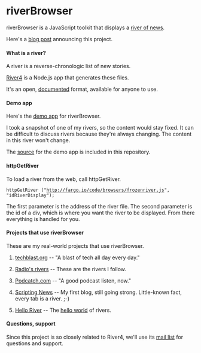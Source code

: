 # riverBrowser

riverBrowser is a JavaScript toolkit that displays a <a href="http://scripting.com/2014/06/02/whatIsARiverOfNewsAggregator.html">river of news</a>.

Here's a <a href="http://liveblog.co/users/davewiner/2015/06/19/riverbrowserOpenSourceRelease.html">blog post</a> announcing this project.

#### What is a river?

A river is a reverse-chronologic list of new stories. 

<a href="https://github.com/scripting/river4">River4</a> is a Node.js app that generates these files. 

It's an open, <a href="http://riverjs.org/">documented</a> format, available for anyone to use.

#### Demo app

Here's the <a href="http://fargo.io/code/browsers/riverbrowserdemo.html">demo app</a> for riverBrowser.

I took a snapshot of one of my rivers, so the content would stay fixed. It can be difficult to discuss rivers because they're always changing. The content in this river won't change. 

The <a href="https://github.com/scripting/riverBrowser/blob/master/riverbrowserdemo.html">source</a> for the demo app is included in this repository.

#### httpGetRiver

To load a river from the web, call httpGetRiver.

<code>httpGetRiver ("http://fargo.io/code/browsers/frozenriver.js", "idRiverDisplay");</code>

The first parameter is the address of the river file. The second parameter is the id of a div, which is where you want the river to be displayed. From there everything is handled for you. 

#### Projects that use riverBrowser

These are my real-world projects that use riverBrowser. 

1. <a href="http://techblast.org/">techblast.org</a> -- "A blast of tech all day every day."

2. <a href="http://radio3.io/rivers/">Radio's rivers</a> -- These are the rivers I follow.  

3. <a href="http://podcatch.com/">Podcatch.com</a> -- "A good podcast listen, now."

4. <a href="http://scripting.com/">Scripting News</a> -- My first blog, still going strong. Little-known fact, every tab is a river. ;-)

5. <a href="http://fargo.io/code/helloriver/index.html">Hello River</a> -- The <a href="http://river4.smallpict.com/2014/10/05/theHelloWorldOfRivers.html">hello world</a> of rivers. 

#### Questions, support

Since this project is so closely related to River4, we'll use its <a href="https://groups.google.com/forum/?fromgroups#!forum/river4">mail list</a> for questions and support. 

